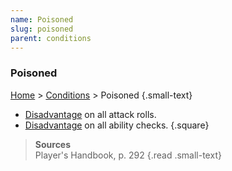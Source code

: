 ```yaml
---
name: Poisoned
slug: poisoned
parent: conditions
---
```

### Poisoned
 [Home](dm-operations-center) > [Conditions](conditions) > Poisoned {.small-text}

- [Disadvantage](advantage-disadvantage) on all attack rolls.
- [Disadvantage](advantage-disadvantage) on all ability checks.
{.square}

> **Sources** <br/>
> Player's Handbook, p. 292
{.read .small-text}
